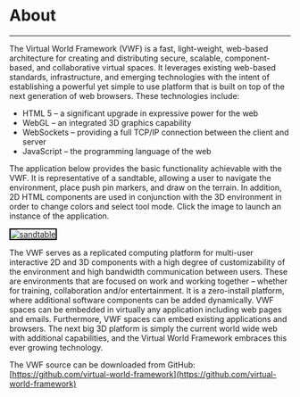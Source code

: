 About
=====================
---------------------

The Virtual World Framework (VWF) is a fast, light-weight, web-based architecture for creating and distributing secure, scalable, component-based, and collaborative virtual spaces. It leverages existing web-based standards, infrastructure, and emerging technologies with the intent of establishing a powerful yet simple to use platform that is built on top of the next generation of web browsers. These technologies include:

* HTML 5 – a significant upgrade in expressive power for the web
* WebGL – an integrated 3D graphics capability
* WebSockets – providing a full TCP/IP connection between the client and server
* JavaScript – the programming language of the web  

The application below provides the basic functionality achievable with the VWF. It is representative of a sandtable, allowing a user to navigate the environment, place push pin markers, and draw on the terrain. In addition, 2D HTML components are used in conjunction with the 3D environment in order to change colors and select tool mode. Click the image to launch an instance of the application.

<a href='../sandtable/'><img src='sandtable.png' alt='sandtable' style='border:2px black solid' /></a>

The VWF serves as a replicated computing platform for multi-user interactive 2D and 3D components with a high degree of customizability of the environment and high bandwidth communication between users. These are environments that are focused on work and working together – whether for training, collaboration and/or entertainment. It is a zero-install platform, where additional software components can be added dynamically. VWF spaces can be embedded in virtually any application including web pages and emails. Furthermore, VWF spaces can embed existing applications and browsers. The next big 3D platform is simply the current world wide web with additional capabilities, and the Virtual World Framework embraces this ever growing technology.

The VWF source can be downloaded from GitHub: [https://github.com/virtual-world-framework](https://github.com/virtual-world-framework)